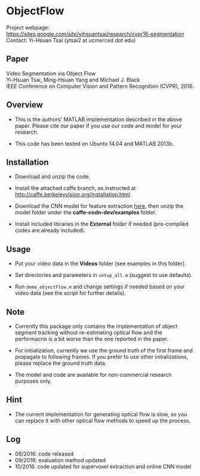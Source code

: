 # ObjectFlow
Project webpage: https://sites.google.com/site/yihsuantsai/research/cvpr16-segmentation <br />
Contact: Yi-Hsuan Tsai (ytsai2 at ucmerced dot edu)

## Paper
Video Segmentation via Object Flow <br />
Yi-Hsuan Tsai, Ming-Hsuan Yang and Michael J. Black <br />
IEEE Conference on Computer Vision and Pattern Recognition (CVPR), 2016.

## Overview
* This is the authors' MATLAB implementation described in the above paper. Please cite our paper if you use our code and model for your research.

* This code has been tested on Ubuntu 14.04 and MATLAB 2013b.

## Installation
* Download and unzip the code.

* Install the attached caffe branch, as instructed at http://caffe.berkeleyvision.org/installation.html.

* Download the CNN model for feature extraction [here](http://vllab1.ucmerced.edu/~ytsai/CVPR16/pascal_segmentation.zip), then unzip the model folder under the **caffe-cedn-dev/examples** folder.

* Install included libraries in the **External** folder if needed (pre-compiled codes are already included).

## Usage
* Put your video data in the **Videos** folder (see examples in this folder).

* Set directories and parameters in `setup_all.m` (suggest to use defaults).

* Run `demo_objectFlow.m` and change settings if needed based on your video data (see the script for further details).

## Note
* Currently this package only contains the implementation of object segment tracking without re-estimating optical flow and the performacne is a bit worse than the one reported in the paper.

* For initialization, currently we use the ground truth of the first frame and propagate to following frames. If you prefer to use other initializations, please replace the ground truth data.

* The model and code are available for non-commercial research purposes only.

## Hint

* The current implementation for generating optical flow is slow, so you can replace it with other optical flow methods to speed up the process.

## Log

* 06/2016: code released
* 09/2016: evaluation method updated
* 10/2016: code updated for supervoxel extraction and online CNN model

